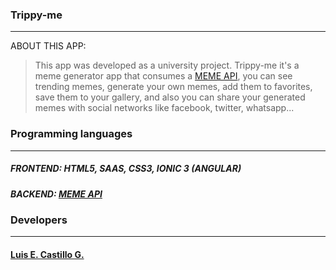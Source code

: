 ### Trippy-me
____
ABOUT THIS APP:
> This app was developed as a university project.
> Trippy-me it's a meme generator app that consumes a [MEME API](https://api.imgflip.com/), you can see trending memes, generate your own memes, add them to favorites, save them to your gallery, and also you can share your generated memes with social networks like facebook, twitter, whatsapp...

### Programming languages
____
##### FRONTEND: HTML5, SAAS, CSS3, IONIC 3 (ANGULAR)
##### BACKEND: [MEME API](https://api.imgflip.com/)

### Developers
____
#### [Luis E. Castillo G.](http://github.com/CastilloLuis)